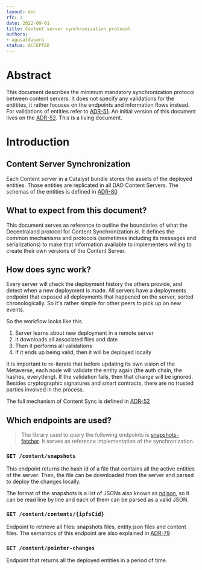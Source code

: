 ```yaml
---
layout: doc
rfc: 3
date: 2022-09-01
title: Content server synchronization protocol
authors:
- agusaldasoro
status: ACCEPTED
---
```


# Abstract

This document describes the minimum mandatory synchronization protocol between content servers. It does not specify any validations for the entitites, it rather focuses on the endpoints and information flows instead. For validations of entities refer to [ADR-51](/adr/ADR-51). An initial version of this document lives on the [ADR-52](/adr/ADR-52). This is a living document.

# Introduction

## Content Server Synchronization

Each Content server in a Catalyst bundle stores the assets of the deployed entities. Those entities are replicated in all DAO Content Servers. The schemas of the entities is defined in [ADR-80](/adr/ADR-80)

## What to expect from this document?

This document serves as reference to outline the boundaries of what the Decentraland protocol for Content Synchronization _is_. It defines the common mechanisms and protocols (sometimes including its messages and serializations) to make that information available to implementers willing to create their own versions of the Content Server.

## How does sync work?

Every server will check the deployment history the others provide, and detect when a new deployment is made. All servers have a deployments endpoint that exposed all deployments that happened on the server, sorted chronologically. So it's rather simple for other peers to pick up on new events.

So the workflow looks like this.

1. Server learns about new deployment in a remote server
2. It downloads all associated files and date
3. Then it performs all validations
4. If it ends up being valid, then it will be deployed locally

It is important to re-iterate that before updating its own vision of the Metaverse, each node will validate the entity again (the auth chain, the hashes, everything). If the validation fails, then that change will be ignored. Besides cryptographic signatures and smart contracts, there are no trusted parties involved in the process.

The full mechanism of Content Sync is defined in [ADR-52](/adr/ADR-52)

## Which endpoints are used?

> The library used to query the following endpoints is [snapshots-fetcher](https://github.com/decentraland/snapshots-fetcher). It serves as reference implementation of the synchronization.

### `GET /content/snapshots`

This endpoint returns the hash id of a file that contains all the active entities of the server. Then, the file can be downloaded from the server and parsed to deploy the changes locally.

The format of the snapshots is a list of JSONs also known as [ndjson](http://ndjson.org/), so it can be read line by line and each of them can be parsed as a valid JSON.

### `GET /content/contents/{ipfsCid}`

Endpoint to retrieve all files: snapshots files, entity.json files and content files. The semantics of this endpoint are also explained in [ADR-79](/adr/ADR-79)

### `GET /content/pointer-changes`

Endpoint that returns all the deployed entities in a period of time.
